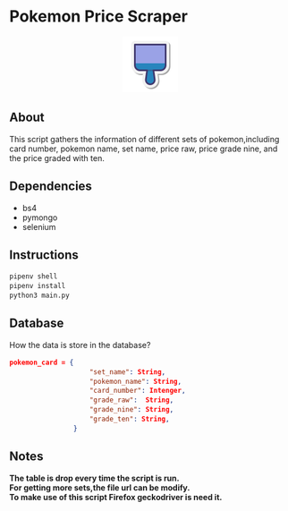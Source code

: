 # Pokemon Price Scraper

<div align='center'>
    <img src="https://raw.githubusercontent.com/fishsticksnom/pokemon-price-scraper/main/assets/scraper.png" alt="scraper-icon" width="100"/>
</div>

## About
This script gathers the information of different sets of pokemon,including card number, pokemon name, set name,
price raw, price grade nine, and the price graded with ten.

## Dependencies
- bs4
- pymongo
- selenium

## Instructions

```bash
pipenv shell
pipenv install
python3 main.py
```


## Database
How the data is store in the database?

```json
pokemon_card = {
                    "set_name": String,
                    "pokemon_name": String,
                    "card_number": Intenger,
                    "grade_raw":  String,
                    "grade_nine": String,
                    "grade_ten": String,
                }
```

## Notes
**The table is drop every time the script is run.**  
**For getting more sets,the file url can be modify.**  
**To make use of this script Firefox geckodriver is need it.**  


